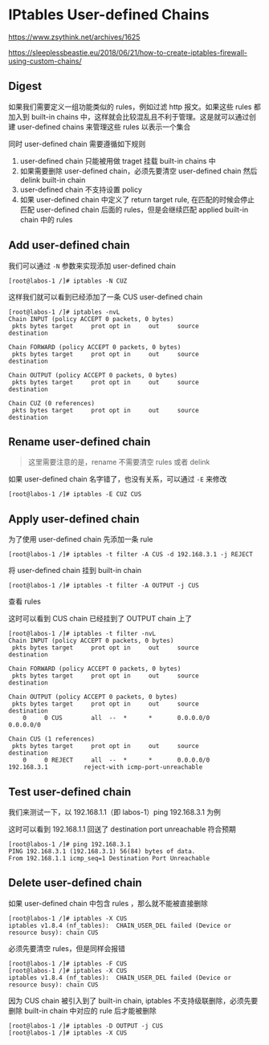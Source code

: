 # IPtables User-defined Chains

https://www.zsythink.net/archives/1625

https://sleeplessbeastie.eu/2018/06/21/how-to-create-iptables-firewall-using-custom-chains/

## Digest

如果我们需要定义一组功能类似的 rules，例如过滤 http 报文。如果这些 rules 都加入到 built-in chains 中，这样就会比较混乱且不利于管理。这是就可以通过创建 user-defined chains 来管理这些 rules 以表示一个集合

同时 user-defined chain 需要遵循如下规则

1. user-defined chain 只能被用做 traget 挂载 built-in chains 中
2. 如果需要删除 user-defined chain，必须先要清空 user-defined chain 然后 delink built-in chain
3. user-defined chain 不支持设置 policy
4. 如果 user-defined chain 中定义了 return target rule, 在匹配的时候会停止匹配 user-defined chain 后面的 rules，但是会继续匹配 applied built-in chain 中的 rules

##  Add user-defined chain

我们可以通过 `-N` 参数来实现添加 user-defined chain

```
[root@labos-1 /]# iptables -N CUZ
```

这样我们就可以看到已经添加了一条 CUS user-defined chain

```
[root@labos-1 /]# iptables -nvL
Chain INPUT (policy ACCEPT 0 packets, 0 bytes)
 pkts bytes target     prot opt in     out     source               destination         

Chain FORWARD (policy ACCEPT 0 packets, 0 bytes)
 pkts bytes target     prot opt in     out     source               destination         

Chain OUTPUT (policy ACCEPT 0 packets, 0 bytes)
 pkts bytes target     prot opt in     out     source               destination         

Chain CUZ (0 references)
 pkts bytes target     prot opt in     out     source               destination         
```

## Rename user-defined chain

> 这里需要注意的是，rename 不需要清空 rules 或者 delink

如果 user-defined  chain 名字错了，也没有关系，可以通过 `-E` 来修改

```
[root@labos-1 /]# iptables -E CUZ CUS
```

## Apply user-defined chain

为了使用 user-defined chain 先添加一条 rule

```
[root@labos-1 /]# iptables -t filter -A CUS -d 192.168.3.1 -j REJECT
```

将 user-defined chain 挂到 built-in chain

```
[root@labos-1 /]# iptables -t filter -A OUTPUT -j CUS
```

查看 rules

这时可以看到 CUS chain 已经挂到了 OUTPUT chain 上了

```
[root@labos-1 /]# iptables -t filter -nvL            
Chain INPUT (policy ACCEPT 0 packets, 0 bytes)
 pkts bytes target     prot opt in     out     source               destination         

Chain FORWARD (policy ACCEPT 0 packets, 0 bytes)
 pkts bytes target     prot opt in     out     source               destination         

Chain OUTPUT (policy ACCEPT 0 packets, 0 bytes)
 pkts bytes target     prot opt in     out     source               destination         
    0     0 CUS        all  --  *      *       0.0.0.0/0            0.0.0.0/0           

Chain CUS (1 references)
 pkts bytes target     prot opt in     out     source               destination         
    0     0 REJECT     all  --  *      *       0.0.0.0/0            192.168.3.1          reject-with icmp-port-unreachable
```

## Test user-defined chain

我们来测试一下，以 192.168.1.1（即 labos-1）ping 192.168.3.1 为例

这时可以看到 192.168.1.1 回送了 destination port unreachable 符合预期

```
[root@labos-1 /]# ping 192.168.3.1
PING 192.168.3.1 (192.168.3.1) 56(84) bytes of data.
From 192.168.1.1 icmp_seq=1 Destination Port Unreachable
```

## Delete user-defined chain

如果 user-defined chain 中包含 rules ，那么就不能被直接删除

```
[root@labos-1 /]# iptables -X CUS
iptables v1.8.4 (nf_tables):  CHAIN_USER_DEL failed (Device or resource busy): chain CUS
```

必须先要清空 rules，但是同样会报错

```
[root@labos-1 /]# iptables -F CUS 
[root@labos-1 /]# iptables -X CUS
iptables v1.8.4 (nf_tables):  CHAIN_USER_DEL failed (Device or resource busy): chain CUS
```

因为 CUS chain 被引入到了 built-in chain,  iptables 不支持级联删除，必须先要删除 built-in chain 中对应的 rule 后才能被删除

```
[root@labos-1 /]# iptables -D OUTPUT -j CUS   
[root@labos-1 /]# iptables -X CUS
```

